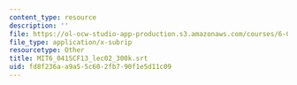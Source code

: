 ```yaml
---
content_type: resource
description: ''
file: https://ol-ocw-studio-app-production.s3.amazonaws.com/courses/6-041sc-probabilistic-systems-analysis-and-applied-probability-fall-2013/fd8f236aa9a55c602fb790f1e5d11c09_MIT6_041SCF13_lec02_300k.srt
file_type: application/x-subrip
resourcetype: Other
title: MIT6_041SCF13_lec02_300k.srt
uid: fd8f236a-a9a5-5c60-2fb7-90f1e5d11c09
---
```

